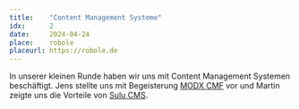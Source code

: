 ```yaml
---
title:    "Content Management Systeme"
idx:      2
date:     2024-04-24
place:    robole
placeurl: https://robole.de
---
```


In unserer kleinen Runde haben wir uns mit Content Management Systemen beschäftigt. Jens stellte uns mit Begeisterung [MODX CMF](https://modx.com) vor und Martin zeigte uns die Vorteile von [Sulu CMS](https://sulu.io).